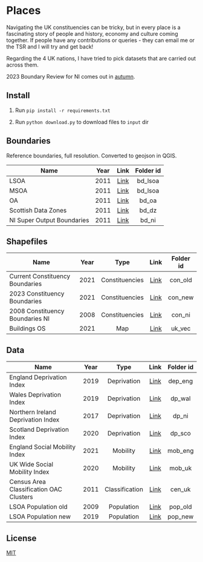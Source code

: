 # Places

Navigating the UK constituencies can be tricky, but in every place is a fascinating story of people and history, economy and culture coming together. If people have any contributions or queries - they can email me or the TSR and I will try and get back!

Regarding the 4 UK nations, I have tried to pick datasets that are carried out across them.

2023 Boundary Review for NI comes out in [autumn](https://www.boundarycommission.org.uk/2023-review-parliamentary-constituencies).

## Install

1. Run ```pip install -r requirements.txt```

2. Run ```python download.py``` to download files to ```input``` dir

## Boundaries 

Reference boundaries, full resolution. Converted to geojson in QGIS.

| Name | Year | Link | Folder id |
|-|:-:|:-:|:-:|
| LSOA | 2011 | [Link](https://borders.ukdataservice.ac.uk/easy_download_data.html?data=England_lsoa_2011https://borders.ukdataservice.ac.uk/easy_download_data.html?data=England_lsoa_2011) | bd_lsoa |
| MSOA | 2011 | [Link](https://borders.ukdataservice.ac.uk/easy_download_data.html?data=England_msoa_2011) | bd_lsoa |
| OA | 2011 | [Link](https://borders.ukdataservice.ac.uk/easy_download_data.html?data=England_oa_2011) | bd_oa |
| Scottish Data Zones | 2011 | [Link](https://www.gov.scot/publications/simd-2011-data-zone-boundaries/) | bd_dz | 
| NI Super Output Boundaries | 2011 | [Link](https://www.nisra.gov.uk/publications/super-output-area-boundaries-gis-format) | bd_ni |

## Shapefiles
| Name | Year | Type | Link | Folder id | 
|-|:-:|:-:|:-:|:-:|
| Current Constituency Boundaries | 2021 | Constituencies | [Link](https://osdatahub.os.uk/downloads/open/BoundaryLine) | con_old | Access dir: ```GB``` |
| 2023 Constituency Boundaries | 2021 | Constituencies | [Link](https://boundarycommissionforengland.independent.gov.uk/2023-review/) | con_new | 
| 2008 Constituency Boundaries NI | 2008 | Constituencies | [Link](https://data.nicva.org/dataset/administrative-land-boundaries/resource/15ef7156-d7e5-48cb-bc08-b0fe6f3e843d) | con_ni | 
| Buildings OS | 2021 | Map | [Link](https://www.ordnancesurvey.co.uk/business-government/products/vectormap-district) | uk_vec | 

## Data
| Name | Year | Type | Link | Folder id | 
|-|:-:|:-:|:-:|:-:|
| England Deprivation Index | 2019 | Deprivation | [Link](https://www.gov.uk/government/statistics/english-indices-of-deprivation-2019) | dep_eng |  |
| Wales Deprivation Index | 2019 | Deprivation | [Link](https://statswales.gov.wales/Catalogue/Community-Safety-and-Social-Inclusion/Welsh-Index-of-Multiple-Deprivation) | dp_wal |  |
| Northern Ireland Deprivation Index | 2017 | Deprivation | [Link](https://www.nisra.gov.uk/publications/nimdm17-soa-level-results) | dp_ni | 
| Scotland Deprivation Index | 2020 | Deprivation | [Link](https://www.gov.scot/publications/scottish-index-of-multiple-deprivation-2020v2-postcode-look-up/) | dp_sco |  |
| England Social Mobility Index | 2021 | Mobility | [Link](https://www.officeforstudents.org.uk/data-and-analysis/young-participation-by-area/get-the-area-based-measures-data/) | mob_eng |  |
| UK Wide Social Mobility Index | 2020 | Mobility | [Link](https://www.officeforstudents.org.uk/data-and-analysis/young-participation-by-area/get-the-area-based-measures-data/) | mob_uk |  |
| Census Area Classification OAC Clusters | 2011 | Classification | [Link](https://www.ons.gov.uk/methodology/geography/geographicalproducts/areaclassifications/2011areaclassifications/datasets) | cen_uk |  |
| LSOA Population old | 2009 | Population | [Link](https://www.ons.gov.uk/peoplepopulationandcommunity/populationandmigration/populationestimates/datasets/lowersuperoutputareamidyearpopulationestimates) | pop_old |
| LSOA Population new | 2019 | Population | [Link](https://www.ons.gov.uk/peoplepopulationandcommunity/populationandmigration/populationestimates/datasets/lowersuperoutputareamidyearpopulationestimates) | pop_new |

## License
[MIT](https://choosealicense.com/licenses/mit/)
